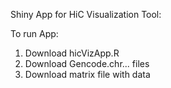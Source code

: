 Shiny App for HiC Visualization Tool:

To run App:
  1. Download hicVizApp.R
  2. Download Gencode.chr... files
  3. Download matrix file with data
